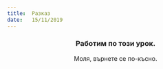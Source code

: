 ```yaml
---
title:  Разказ
date:   15/11/2019
---
```


### <center>Работим по този урок.</center>
<center>Моля, върнете се по-късно.</center>